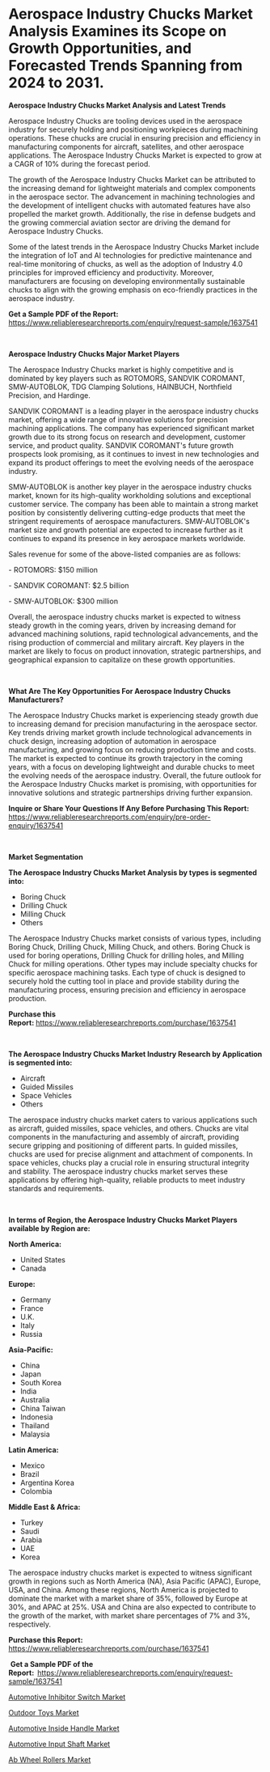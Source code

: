 <p><h1>Aerospace Industry Chucks Market Analysis Examines its Scope on Growth Opportunities, and Forecasted Trends Spanning from 2024 to 2031.</h1></p><p><strong>Aerospace Industry Chucks Market Analysis and Latest Trends</strong></p>
<p><p>Aerospace Industry Chucks are tooling devices used in the aerospace industry for securely holding and positioning workpieces during machining operations. These chucks are crucial in ensuring precision and efficiency in manufacturing components for aircraft, satellites, and other aerospace applications. The Aerospace Industry Chucks Market is expected to grow at a CAGR of 10% during the forecast period.</p><p>The growth of the Aerospace Industry Chucks Market can be attributed to the increasing demand for lightweight materials and complex components in the aerospace sector. The advancement in machining technologies and the development of intelligent chucks with automated features have also propelled the market growth. Additionally, the rise in defense budgets and the growing commercial aviation sector are driving the demand for Aerospace Industry Chucks.</p><p>Some of the latest trends in the Aerospace Industry Chucks Market include the integration of IoT and AI technologies for predictive maintenance and real-time monitoring of chucks, as well as the adoption of Industry 4.0 principles for improved efficiency and productivity. Moreover, manufacturers are focusing on developing environmentally sustainable chucks to align with the growing emphasis on eco-friendly practices in the aerospace industry.</p></p>
<p><strong>Get a Sample PDF of the Report:&nbsp;</strong> <a href="https://www.reliableresearchreports.com/enquiry/request-sample/1637541">https://www.reliableresearchreports.com/enquiry/request-sample/1637541</a></p>
<p>&nbsp;</p>
<p><strong>Aerospace Industry Chucks Major Market Players</strong></p>
<p><p>The Aerospace Industry Chucks market is highly competitive and is dominated by key players such as ROTOMORS, SANDVIK COROMANT, SMW-AUTOBLOK, TDG Clamping Solutions, HAINBUCH, Northfield Precision, and Hardinge.</p><p>SANDVIK COROMANT is a leading player in the aerospace industry chucks market, offering a wide range of innovative solutions for precision machining applications. The company has experienced significant market growth due to its strong focus on research and development, customer service, and product quality. SANDVIK COROMANT's future growth prospects look promising, as it continues to invest in new technologies and expand its product offerings to meet the evolving needs of the aerospace industry.</p><p>SMW-AUTOBLOK is another key player in the aerospace industry chucks market, known for its high-quality workholding solutions and exceptional customer service. The company has been able to maintain a strong market position by consistently delivering cutting-edge products that meet the stringent requirements of aerospace manufacturers. SMW-AUTOBLOK's market size and growth potential are expected to increase further as it continues to expand its presence in key aerospace markets worldwide.</p><p>Sales revenue for some of the above-listed companies are as follows:</p><p>- ROTOMORS: $150 million</p><p>- SANDVIK COROMANT: $2.5 billion</p><p>- SMW-AUTOBLOK: $300 million</p><p>Overall, the aerospace industry chucks market is expected to witness steady growth in the coming years, driven by increasing demand for advanced machining solutions, rapid technological advancements, and the rising production of commercial and military aircraft. Key players in the market are likely to focus on product innovation, strategic partnerships, and geographical expansion to capitalize on these growth opportunities.</p></p>
<p>&nbsp;</p>
<p><strong>What Are The Key Opportunities For Aerospace Industry Chucks Manufacturers?</strong></p>
<p><p>The Aerospace Industry Chucks market is experiencing steady growth due to increasing demand for precision manufacturing in the aerospace sector. Key trends driving market growth include technological advancements in chuck design, increasing adoption of automation in aerospace manufacturing, and growing focus on reducing production time and costs. The market is expected to continue its growth trajectory in the coming years, with a focus on developing lightweight and durable chucks to meet the evolving needs of the aerospace industry. Overall, the future outlook for the Aerospace Industry Chucks market is promising, with opportunities for innovative solutions and strategic partnerships driving further expansion.</p></p>
<p><strong>Inquire or Share Your Questions If Any Before Purchasing This Report:</strong> <a href="https://www.reliableresearchreports.com/enquiry/pre-order-enquiry/1637541">https://www.reliableresearchreports.com/enquiry/pre-order-enquiry/1637541</a></p>
<p>&nbsp;</p>
<p><strong>Market Segmentation</strong></p>
<p><strong>The Aerospace Industry Chucks Market Analysis by types is segmented into:</strong></p>
<p><ul><li>Boring Chuck</li><li>Drilling Chuck</li><li>Milling Chuck</li><li>Others</li></ul></p>
<p><p>The Aerospace Industry Chucks market consists of various types, including Boring Chuck, Drilling Chuck, Milling Chuck, and others. Boring Chuck is used for boring operations, Drilling Chuck for drilling holes, and Milling Chuck for milling operations. Other types may include specialty chucks for specific aerospace machining tasks. Each type of chuck is designed to securely hold the cutting tool in place and provide stability during the manufacturing process, ensuring precision and efficiency in aerospace production.</p></p>
<p><strong>Purchase this Report:&nbsp;</strong><a href="https://www.reliableresearchreports.com/purchase/1637541">https://www.reliableresearchreports.com/purchase/1637541</a></p>
<p>&nbsp;</p>
<p><strong>The Aerospace Industry Chucks Market Industry Research by Application is segmented into:</strong></p>
<p><ul><li>Aircraft</li><li>Guided Missiles</li><li>Space Vehicles</li><li>Others</li></ul></p>
<p><p>The aerospace industry chucks market caters to various applications such as aircraft, guided missiles, space vehicles, and others. Chucks are vital components in the manufacturing and assembly of aircraft, providing secure gripping and positioning of different parts. In guided missiles, chucks are used for precise alignment and attachment of components. In space vehicles, chucks play a crucial role in ensuring structural integrity and stability. The aerospace industry chucks market serves these applications by offering high-quality, reliable products to meet industry standards and requirements.</p></p>
<p>&nbsp;</p>
<p><strong>In terms of Region, the Aerospace Industry Chucks Market Players available by Region are:</strong></p>
<p>
    <p> <strong> North America: </strong>
        <ul>
            <li>United States</li>
            <li>Canada</li>
        </ul>
        </p> 
    <p> <strong> Europe: </strong>
        <ul>
            <li>Germany</li>
            <li>France</li>
            <li>U.K.</li>
            <li>Italy</li>
            <li>Russia</li>
        </ul>
        </p> 
    <p> <strong> Asia-Pacific: </strong>
        <ul>
            <li>China</li>
            <li>Japan</li>
            <li>South Korea</li>
            <li>India</li>
            <li>Australia</li>
            <li>China Taiwan</li>
            <li>Indonesia</li>
            <li>Thailand</li>
            <li>Malaysia</li>
        </ul>
        </p> 
    <p> <strong> Latin America: </strong>
        <ul>
            <li>Mexico</li>
            <li>Brazil</li>
            <li>Argentina Korea</li>
            <li>Colombia</li>
        </ul>
        </p> 
    <p> <strong> Middle East & Africa: </strong>
        <ul>
            <li>Turkey</li>
            <li>Saudi</li>
            <li>Arabia</li>
            <li>UAE</li>
            <li>Korea</li>
        </ul>
    </p>
    </p>
<p><p>The aerospace industry chucks market is expected to witness significant growth in regions such as North America (NA), Asia Pacific (APAC), Europe, USA, and China. Among these regions, North America is projected to dominate the market with a market share of 35%, followed by Europe at 30%, and APAC at 25%. USA and China are also expected to contribute to the growth of the market, with market share percentages of 7% and 3%, respectively.</p></p>
<p><strong>Purchase this Report: </strong><a href="https://www.reliableresearchreports.com/purchase/1637541">https://www.reliableresearchreports.com/purchase/1637541</a></p>
<p>&nbsp;<strong>Get a Sample PDF of the Report:&nbsp;&nbsp;</strong><a href="https://www.reliableresearchreports.com/enquiry/request-sample/1637541">https://www.reliableresearchreports.com/enquiry/request-sample/1637541</a></p>
<p><strong></strong></p>
<p><p><a href="https://github.com/sougarounis/Market-Research-Report-List-1/blob/main/automotive-inhibitor-switch-market.md">Automotive Inhibitor Switch Market</a></p><p><a href="https://issuu.com/reportprime-2/docs/outdoor-toys-market-size-2030.pptx">Outdoor Toys Market</a></p><p><a href="https://github.com/jodemen/Market-Research-Report-List-1/blob/main/automotive-inside-handle-market.md">Automotive Inside Handle Market</a></p><p><a href="https://github.com/jj19131/Market-Research-Report-List-1/blob/main/automotive-input-shaft-market.md">Automotive Input Shaft Market</a></p><p><a href="https://issuu.com/reportprime-2/docs/ab-wheel-rollers-market-size-2030.pptx">Ab Wheel Rollers Market</a></p></p>